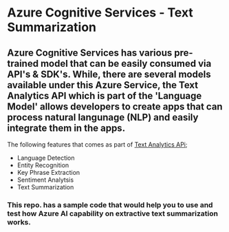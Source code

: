 # Azure Cognitive Services - Text Summarization

## Azure Cognitive Services has various pre-trained model that can be easily consumed via API's & SDK's. While, there are several models available under this Azure Service, the Text Analytics API which is part of the 'Language Model' allows developers to create apps that can process natural langunage (NLP) and easily integrate them in the apps.

The following features that comes as part of [Text Analytics APi](https://docs.microsoft.com/en-us/azure/cognitive-services/text-analytics/);
* Language Detection
* Entity Recognition
* Key Phrase Extraction
* Sentiment Analytsis
* Text Summarization
    
### This repo. has a sample code that would help you to use and test how Azure AI capability on extractive text summarization works.

